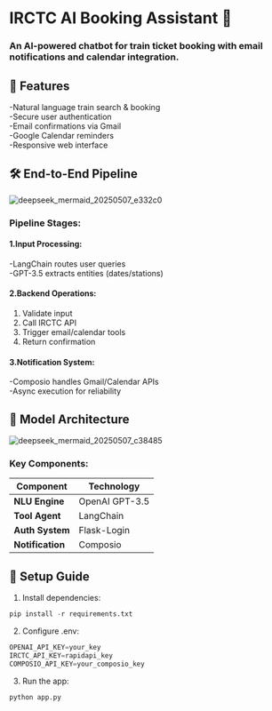 # IRCTC AI Booking Assistant 🚆
### An AI-powered chatbot for train ticket booking with email notifications and calendar integration.

## 🌟 Features
-Natural language train search & booking<br>
-Secure user authentication<br>
-Email confirmations via Gmail<br>
-Google Calendar reminders<br>
-Responsive web interface<br>

## 🛠️ End-to-End Pipeline
![deepseek_mermaid_20250507_e332c0](https://github.com/user-attachments/assets/3499626d-08a3-46b3-9ebe-d00ed86e9315)
### Pipeline Stages:
#### 1.Input Processing:

-LangChain routes user queries<br>
-GPT-3.5 extracts entities (dates/stations)
#### 2.Backend Operations:
1. Validate input<br>
2. Call IRCTC API <br>
3. Trigger email/calendar tools<br>
4. Return confirmation
#### 3.Notification System:
-Composio handles Gmail/Calendar APIs<br>
-Async execution for reliability
## 🧠 Model Architecture
![deepseek_mermaid_20250507_c38485](https://github.com/user-attachments/assets/c987fc25-72fd-48dd-af36-b79a558ac511)
### Key Components:
| Component       | Technology |        
|-----------------|------------|
| **NLU Engine**  | OpenAI GPT-3.5 |
| **Tool Agent**  | LangChain |
| **Auth System** | Flask-Login |
| **Notification**| Composio |

## 🚀 Setup Guide
1. Install dependencies:
```python
pip install -r requirements.txt
```
2. Configure .env:
```python
OPENAI_API_KEY=your_key
IRCTC_API_KEY=rapidapi_key
COMPOSIO_API_KEY=your_composio_key
```
3. Run the app:
```python
python app.py
```
